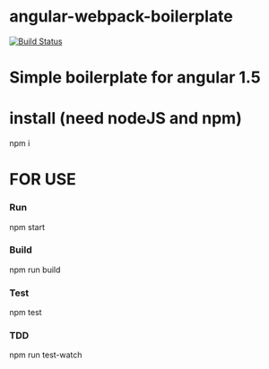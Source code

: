 # angular-webpack-boilerplate

[![Build Status](https://api.travis-ci.org/Pompeu/angular-webpack-boilerplate.svg?branch=master)](https://api.travis-ci.org/Pompeu/angular-webpack-boilerplate)

# Simple boilerplate for angular 1.5

# install (need nodeJS and npm)

npm i

# FOR USE

### Run
 npm start
 
### Build
  npm run build
  
### Test
  npm test

### TDD
 npm run test-watch

